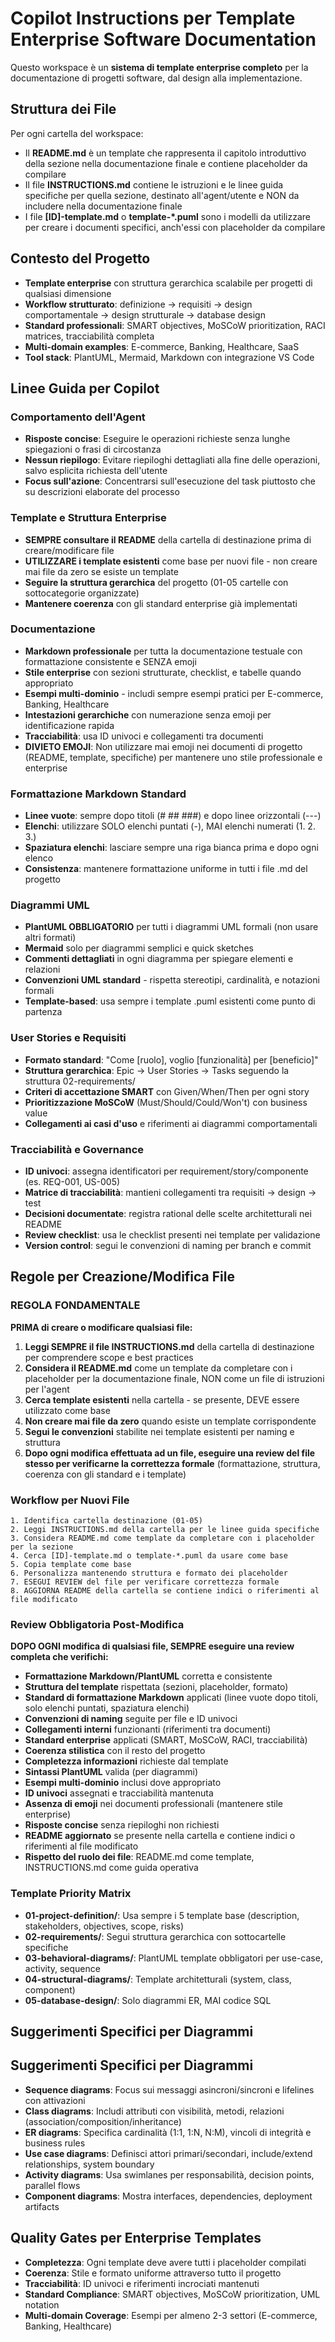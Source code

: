 <!-- Use this file to provide workspace-specific custom instructions to Copilot. For more details, visit https://code.visualstudio.com/docs/copilot/copilot-customization#_use-a-githubcopilotinstructionsmd-file -->

# Copilot Instructions per Template Enterprise Software Documentation

Questo workspace è un **sistema di template enterprise completo** per la documentazione di progetti software, dal design alla implementazione.

## Struttura dei File
Per ogni cartella del workspace:
- Il **README.md** è un template che rappresenta il capitolo introduttivo della sezione nella documentazione finale e contiene placeholder da compilare
- Il file **INSTRUCTIONS.md** contiene le istruzioni e le linee guida specifiche per quella sezione, destinato all'agent/utente e NON da includere nella documentazione finale
- I file **[ID]-template.md** o **template-*.puml** sono i modelli da utilizzare per creare i documenti specifici, anch'essi con placeholder da compilare

## Contesto del Progetto
- **Template enterprise** con struttura gerarchica scalabile per progetti di qualsiasi dimensione
- **Workflow strutturato**: definizione → requisiti → design comportamentale → design strutturale → database design
- **Standard professionali**: SMART objectives, MoSCoW prioritization, RACI matrices, tracciabilità completa
- **Multi-domain examples**: E-commerce, Banking, Healthcare, SaaS
- **Tool stack**: PlantUML, Mermaid, Markdown con integrazione VS Code

## Linee Guida per Copilot

### Comportamento dell'Agent
- **Risposte concise**: Eseguire le operazioni richieste senza lunghe spiegazioni o frasi di circostanza
- **Nessun riepilogo**: Evitare riepiloghi dettagliati alla fine delle operazioni, salvo esplicita richiesta dell'utente
- **Focus sull'azione**: Concentrarsi sull'esecuzione del task piuttosto che su descrizioni elaborate del processo

### Template e Struttura Enterprise
- **SEMPRE consultare il README** della cartella di destinazione prima di creare/modificare file
- **UTILIZZARE i template esistenti** come base per nuovi file - non creare mai file da zero se esiste un template
- **Seguire la struttura gerarchica** del progetto (01-05 cartelle con sottocategorie organizzate)
- **Mantenere coerenza** con gli standard enterprise già implementati

### Documentazione
- **Markdown professionale** per tutta la documentazione testuale con formattazione consistente e SENZA emoji
- **Stile enterprise** con sezioni strutturate, checklist, e tabelle quando appropriato
- **Esempi multi-dominio** - includi sempre esempi pratici per E-commerce, Banking, Healthcare
- **Intestazioni gerarchiche** con numerazione senza emoji per identificazione rapida
- **Tracciabilità**: usa ID univoci e collegamenti tra documenti
- **DIVIETO EMOJI**: Non utilizzare mai emoji nei documenti di progetto (README, template, specifiche) per mantenere uno stile professionale e enterprise

### Formattazione Markdown Standard
- **Linee vuote**: sempre dopo titoli (# ## ###) e dopo linee orizzontali (---)
- **Elenchi**: utilizzare SOLO elenchi puntati (-), MAI elenchi numerati (1. 2. 3.)
- **Spaziatura elenchi**: lasciare sempre una riga bianca prima e dopo ogni elenco
- **Consistenza**: mantenere formattazione uniforme in tutti i file .md del progetto

### Diagrammi UML
- **PlantUML OBBLIGATORIO** per tutti i diagrammi UML formali (non usare altri formati)
- **Mermaid** solo per diagrammi semplici e quick sketches
- **Commenti dettagliati** in ogni diagramma per spiegare elementi e relazioni
- **Convenzioni UML standard** - rispetta stereotipi, cardinalità, e notazioni formali
- **Template-based**: usa sempre i template .puml esistenti come punto di partenza

### User Stories e Requisiti
- **Formato standard**: "Come [ruolo], voglio [funzionalità] per [beneficio]"
- **Struttura gerarchica**: Epic → User Stories → Tasks seguendo la struttura 02-requirements/
- **Criteri di accettazione SMART** con Given/When/Then per ogni story
- **Prioritizzazione MoSCoW** (Must/Should/Could/Won't) con business value
- **Collegamenti ai casi d'uso** e riferimenti ai diagrammi comportamentali

### Tracciabilità e Governance
- **ID univoci**: assegna identificatori per requirement/story/componente (es. REQ-001, US-005)
- **Matrice di tracciabilità**: mantieni collegamenti tra requisiti → design → test
- **Decisioni documentate**: registra rational delle scelte architetturali nei README
- **Review checklist**: usa le checklist presenti nei template per validazione
- **Version control**: segui le convenzioni di naming per branch e commit

## Regole per Creazione/Modifica File

### REGOLA FONDAMENTALE
**PRIMA di creare o modificare qualsiasi file:**
1. **Leggi SEMPRE il file INSTRUCTIONS.md** della cartella di destinazione per comprendere scope e best practices
2. **Considera il README.md** come un template da completare con i placeholder per la documentazione finale, NON come un file di istruzioni per l'agent
3. **Cerca template esistenti** nella cartella - se presente, DEVE essere utilizzato come base
4. **Non creare mai file da zero** quando esiste un template corrispondente
5. **Segui le convenzioni** stabilite nei template esistenti per naming e struttura
6. **Dopo ogni modifica effettuata ad un file, eseguire una review del file stesso per verificarne la correttezza formale** (formattazione, struttura, coerenza con gli standard e i template)

### Workflow per Nuovi File
```
1. Identifica cartella destinazione (01-05)
2. Leggi INSTRUCTIONS.md della cartella per le linee guida specifiche
3. Considera README.md come template da completare con i placeholder per la sezione
4. Cerca [ID]-template.md o template-*.puml da usare come base
5. Copia template come base
6. Personalizza mantenendo struttura e formato dei placeholder
7. ESEGUI REVIEW del file per verificare correttezza formale
8. AGGIORNA README della cartella se contiene indici o riferimenti al file modificato
```

### Review Obbligatoria Post-Modifica
**DOPO OGNI modifica di qualsiasi file, SEMPRE eseguire una review completa che verifichi:**

- **Formattazione Markdown/PlantUML** corretta e consistente
- **Struttura del template** rispettata (sezioni, placeholder, formato)
- **Standard di formattazione Markdown** applicati (linee vuote dopo titoli, solo elenchi puntati, spaziatura elenchi)
- **Convenzioni di naming** seguite per file e ID univoci
- **Collegamenti interni** funzionanti (riferimenti tra documenti)
- **Standard enterprise** applicati (SMART, MoSCoW, RACI, tracciabilità)
- **Coerenza stilistica** con il resto del progetto
- **Completezza informazioni** richieste dal template
- **Sintassi PlantUML** valida (per diagrammi)
- **Esempi multi-dominio** inclusi dove appropriato
- **ID univoci** assegnati e tracciabilità mantenuta
- **Assenza di emoji** nei documenti professionali (mantenere stile enterprise)
- **Risposte concise** senza riepiloghi non richiesti
- **README aggiornato** se presente nella cartella e contiene indici o riferimenti al file modificato
- **Rispetto del ruolo dei file**: README.md come template, INSTRUCTIONS.md come guida operativa

### Template Priority Matrix
- **01-project-definition/**: Usa sempre i 5 template base (description, stakeholders, objectives, scope, risks)
- **02-requirements/**: Segui struttura gerarchica con sottocartelle specifiche
- **03-behavioral-diagrams/**: PlantUML template obbligatori per use-case, activity, sequence
- **04-structural-diagrams/**: Template architetturali (system, class, component)
- **05-database-design/**: Solo diagrammi ER, MAI codice SQL

## Suggerimenti Specifici per Diagrammi
## Suggerimenti Specifici per Diagrammi
- **Sequence diagrams**: Focus sui messaggi asincroni/sincroni e lifelines con attivazioni
- **Class diagrams**: Includi attributi con visibilità, metodi, relazioni (association/composition/inheritance)
- **ER diagrams**: Specifica cardinalità (1:1, 1:N, N:M), vincoli di integrità e business rules
- **Use case diagrams**: Definisci attori primari/secondari, include/extend relationships, system boundary
- **Activity diagrams**: Usa swimlanes per responsabilità, decision points, parallel flows
- **Component diagrams**: Mostra interfaces, dependencies, deployment artifacts

## Quality Gates per Enterprise Templates
- **Completezza**: Ogni template deve avere tutti i placeholder compilati
- **Coerenza**: Stile e formato uniforme attraverso tutto il progetto  
- **Tracciabilità**: ID univoci e riferimenti incrociati mantenuti
- **Standard Compliance**: SMART objectives, MoSCoW prioritization, UML notation
- **Multi-domain Coverage**: Esempi per almeno 2-3 settori (E-commerce, Banking, Healthcare)
